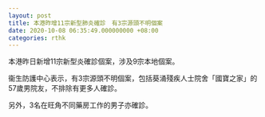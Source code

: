 ```yaml
---
layout: post
title: 本港昨增11宗新型肺炎確診　有3宗源頭不明個案
date: 2020-10-08 06:35:49.000000000 +08:00
categories: rthk
---
```


本港昨日新增11宗新型炎確診個案，涉及9宗本地個案。

衞生防護中心表示，有3宗源頭不明個案，包括葵涌殘疾人士院舍「國寶之家」的57歲男院友，不排除有更多人確診。

另外，3名在旺角不同藥房工作的男子亦確診。
